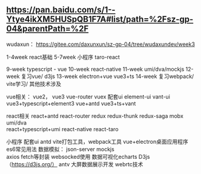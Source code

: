 ## https://pan.baidu.com/s/1--Ytye4ikXM5HUSpQB1F7A#list/path=%2Fsz-gp-04&parentPath=%2F


wudaxun： https://gitee.com/daxunxun/sz-gp-04/tree/wudaxundev/week3

1-4week react基础
5-7week 小程序 taro-react

9-week typescript - vue
10-week react-native
11-week umi/dva/mockjs
12-week 复习vue/ d3js
13-week electron+vue  vue3+ts
14-week 复习webpack/ vite学习/ 其他技术涉及 




vue相关：
vue2， vue3  vue-router vuex 
配套ui element-ui vant-ui vue3+typescript+element3  vue+antd vue3+ts+vant

react相关
react+antd react-router redux  redux-thunk redux-saga mobx 
umi/dva  
react+typescript+umi
react-native 
react-taro
 
小程序
配套ui antd 
vite打包工具，webpack工具
vue+electron桌面应用程序
es6常见用法
数据模拟： json-server  mockjs  
axios fetch等封装 websocked使用
数据可视化echarts  D3js（https://d3js.org/）  antv
大屏数据展示开发
webrtc技术







